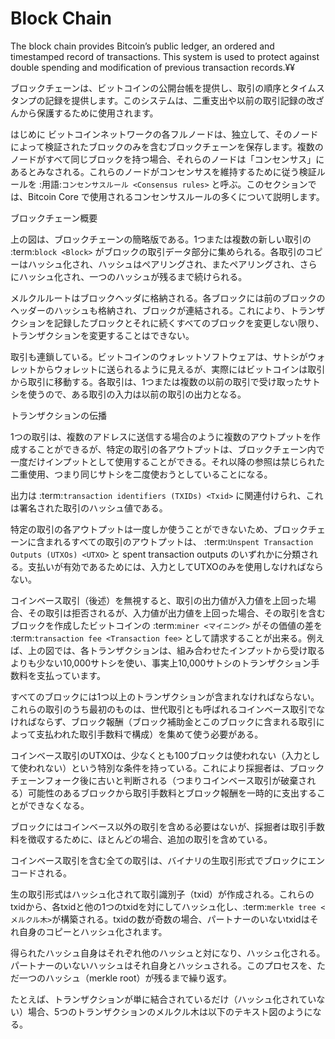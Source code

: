 # Block Chain

The block chain provides Bitcoin’s public ledger, an ordered and timestamped record of transactions. This system is used to protect against double spending and modification of previous transaction records.¥¥

ブロックチェーンは、ビットコインの公開台帳を提供し、取引の順序とタイムスタンプの記録を提供します。このシステムは、二重支出や以前の取引記録の改ざんから保護するために使用されます。

はじめに
ビットコインネットワークの各フルノードは、独立して、そのノードによって検証されたブロックのみを含むブロックチェーンを保存します。複数のノードがすべて同じブロックを持つ場合、それらのノードは「コンセンサス<Consensus>」にあるとみなされる。これらのノードがコンセンサスを維持するために従う検証ルールを :用語:`コンセンサスルール <Consensus rules>` と呼ぶ。このセクションでは、Bitcoin Core で使用されるコンセンサスルールの多くについて説明します。

ブロックチェーン概要

上の図は、ブロックチェーンの簡略版である。1つまたは複数の新しい取引の :term:`block <Block>` がブロックの取引データ部分に集められる。各取引のコピーはハッシュ化され、ハッシュはペアリングされ、またペアリングされ、さらにハッシュ化され、一つのハッシュが残るまで続けられる。

メルクルルートはブロックヘッダに格納される。各ブロックには前のブロックのヘッダーのハッシュも格納され、ブロックが連結される。これにより、トランザクションを記録したブロックとそれに続くすべてのブロックを変更しない限り、トランザクションを変更することはできない。

取引も連鎖している。ビットコインのウォレットソフトウェアは、サトシがウォレットからウォレットに送られるように見えるが、実際にはビットコインは取引から取引に移動する。各取引は、1つまたは複数の以前の取引で受け取ったサトシを使うので、ある取引の入力は以前の取引の出力となる。

トランザクションの伝播

1つの取引は、複数のアドレスに送信する場合のように複数のアウトプットを作成することができるが、特定の取引の各アウトプットは、ブロックチェーン内で一度だけインプットとして使用することができる。それ以降の参照は禁じられた二重使用、つまり同じサトシを二度使おうとしていることになる。

出力は :term:`transaction identifiers (TXIDs) <Txid>` に関連付けられ、これは署名された取引のハッシュ値である。

特定の取引の各アウトプットは一度しか使うことができないため、ブロックチェーンに含まれるすべての取引のアウトプットは、 :term:`Unspent Transaction Outputs (UTXOs) <UTXO>` と spent transaction outputs のいずれかに分類される。支払いが有効であるためには、入力としてUTXOのみを使用しなければならない。

コインベース取引（後述）を無視すると、取引の出力値が入力値を上回った場合、その取引は拒否されるが、入力値が出力値を上回った場合、その取引を含むブロックを作成したビットコインの :term:`miner <マイニング>` がその価値の差を :term:`transaction fee <Transaction fee>` として請求することが出来る。例えば、上の図では、各トランザクションは、組み合わせたインプットから受け取るよりも少ない10,000サトシを使い、事実上10,000サトシのトランザクション手数料を支払っています。





すべてのブロックには1つ以上のトランザクションが含まれなければならない。これらの取引のうち最初のものは、世代取引とも呼ばれるコインベース取引でなければならず、ブロック報酬（ブロック補助金とこのブロックに含まれる取引によって支払われた取引手数料で構成）を集めて使う必要がある。

コインベース取引のUTXOは、少なくとも100ブロックは使われない（入力として使われない）という特別な条件を持っている。これにより採掘者は、ブロックチェーンフォーク後に古いと判断される（つまりコインベース取引が破棄される）可能性のあるブロックから取引手数料とブロック報酬を一時的に支出することができなくなる。

ブロックにはコインベース以外の取引を含める必要はないが、採掘者は取引手数料を徴収するために、ほとんどの場合、追加の取引を含めている。

コインベース取引を含む全ての取引は、バイナリの生取引形式でブロックにエンコードされる。

生の取引形式はハッシュ化されて取引識別子（txid）が作成される。これらのtxidから、各txidと他の1つのtxidを対にしてハッシュ化し、:term:`merkle tree <メルクル木>`が構築される。txidの数が奇数の場合、パートナーのいないtxidはそれ自身のコピーとハッシュ化されます。

得られたハッシュ自身はそれぞれ他のハッシュと対になり、ハッシュ化される。パートナーのいないハッシュはそれ自身とハッシュされる。このプロセスを、ただ一つのハッシュ（merkle root）が残るまで繰り返す。

たとえば、トランザクションが単に結合されているだけ（ハッシュ化されていない）場合、5つのトランザクションのメルクル木は以下のテキスト図のようになる。

